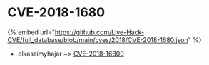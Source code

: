# CVE-2018-1680
{% embed url="https://github.com/Live-Hack-CVE/full_database/blob/main/cves/2018/CVE-2018-1680.json" %}

* elkassimyhajar ~> [CVE-2018-16809](https://www.alice-snow.ru/2018/database/cve-2018-1680/cve-2018-16809-elkassimyhajar)